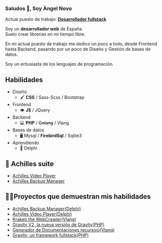 ### Saludos 👋, Soy Àngel Novo
Actual puesto de trabajo: [**Desarrollador fullstack**](https://www.linkedin.com/in/angel-novo/)

Soy un **desarrollador web** de España.  
Suelo crear librerias en mi tiempo libre.  

En mi actual puesto de trabajo me dedico un poco a todo, desde Frontend hasta Backend, pasando por un poco de Diseño y Gestión de bases de datos.

Soy un entusiasta de los lenguajes de programación.

## Habilidades   
* Diseño
    + 🖌️ **CSS** / Sass-Scss / Bootstrap
* Frontend
    * 👁️ **JS** / JQuery
* Backend
    + 💻 **PHP** / ~~Golang~~ / Vlang 
* Bases de datos
    + 🖥️ Mysql / **FirebirdSql** / Sqlite3
* Aprendiendo
    + 🏫 Delphi

<!--## 🔭Proyectos activos-->


## 💼 Achilles suite
* [Achilles Video Player](https://github.com/Angel-del-dev/Achilles)
* [Achilles Backup Manager](https://github.com/Angel-del-dev/Achilles-Backup-Manager)

## 🏃‍♂️Proyectos que demuestran mis habilidades
* [Achilles Backup Manager(Delphi)](https://github.com/Angel-del-dev/Achilles-Backup-Manager)
* [Achilles Video Player(Delphi)](https://github.com/Angel-del-dev/Achilles)
* [Kraken the WebCrawler(Vlang)](https://github.com/Angel-del-dev/kraken)
* [Gravity V2, la nueva versión de Gravity(PHP)](https://github.com/Angel-del-dev/Gravity-V2)
* [Generador de Documentaciones recursivo(Vlang)](https://github.com/Angel-del-dev/code_docs_generator)
* [Gravity, un framework fullstack(PHP)](https://github.com/Angel-del-dev/Gravity)


<!-- [![Top Langs](https://github-readme-stats.vercel.app/api/top-langs/?username=Angel-del-dev)](https://github.com/anuraghazra/github-readme-stats)

[![trophy](https://github-profile-trophy.vercel.app/?username=Angel-del-dev&theme=onedark)](https://github.com/ryo-ma/github-profile-trophy) -->